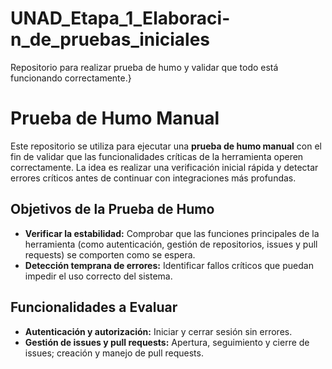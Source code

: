 # UNAD_Etapa_1_Elaboraci-n_de_pruebas_iniciales
Repositorio para realizar prueba de humo y validar que todo está funcionando correctamente.}

# Prueba de Humo Manual

Este repositorio se utiliza para ejecutar una **prueba de humo manual** con el fin de validar que las funcionalidades críticas de la herramienta operen correctamente. La idea es realizar una verificación inicial rápida y detectar errores críticos antes de continuar con integraciones más profundas.

## Objetivos de la Prueba de Humo

- **Verificar la estabilidad:** Comprobar que las funciones principales de la herramienta (como autenticación, gestión de repositorios, issues y pull requests) se comporten como se espera.
- **Detección temprana de errores:** Identificar fallos críticos que puedan impedir el uso correcto del sistema.

## Funcionalidades a Evaluar

- **Autenticación y autorización:** Iniciar y cerrar sesión sin errores.
- **Gestión de issues y pull requests:** Apertura, seguimiento y cierre de issues; creación y manejo de pull requests.

